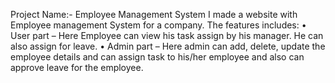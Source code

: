 Project Name:- Employee Management System
     I made a website with Employee management System for a company. The features includes:
•	User part –     Here Employee can view his task assign by his manager. He can also assign for leave.
•	Admin part – Here admin can add, delete, update the employee details and can assign task to his/her employee and also can approve leave for the employee.
